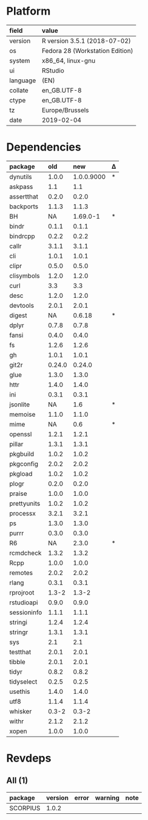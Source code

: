 # Platform

|field    |value                           |
|:--------|:-------------------------------|
|version  |R version 3.5.1 (2018-07-02)    |
|os       |Fedora 28 (Workstation Edition) |
|system   |x86_64, linux-gnu               |
|ui       |RStudio                         |
|language |(EN)                            |
|collate  |en_GB.UTF-8                     |
|ctype    |en_GB.UTF-8                     |
|tz       |Europe/Brussels                 |
|date     |2019-02-04                      |

# Dependencies

|package     |old    |new        |Δ  |
|:-----------|:------|:----------|:--|
|dynutils    |1.0.0  |1.0.0.9000 |*  |
|askpass     |1.1    |1.1        |   |
|assertthat  |0.2.0  |0.2.0      |   |
|backports   |1.1.3  |1.1.3      |   |
|BH          |NA     |1.69.0-1   |*  |
|bindr       |0.1.1  |0.1.1      |   |
|bindrcpp    |0.2.2  |0.2.2      |   |
|callr       |3.1.1  |3.1.1      |   |
|cli         |1.0.1  |1.0.1      |   |
|clipr       |0.5.0  |0.5.0      |   |
|clisymbols  |1.2.0  |1.2.0      |   |
|curl        |3.3    |3.3        |   |
|desc        |1.2.0  |1.2.0      |   |
|devtools    |2.0.1  |2.0.1      |   |
|digest      |NA     |0.6.18     |*  |
|dplyr       |0.7.8  |0.7.8      |   |
|fansi       |0.4.0  |0.4.0      |   |
|fs          |1.2.6  |1.2.6      |   |
|gh          |1.0.1  |1.0.1      |   |
|git2r       |0.24.0 |0.24.0     |   |
|glue        |1.3.0  |1.3.0      |   |
|httr        |1.4.0  |1.4.0      |   |
|ini         |0.3.1  |0.3.1      |   |
|jsonlite    |NA     |1.6        |*  |
|memoise     |1.1.0  |1.1.0      |   |
|mime        |NA     |0.6        |*  |
|openssl     |1.2.1  |1.2.1      |   |
|pillar      |1.3.1  |1.3.1      |   |
|pkgbuild    |1.0.2  |1.0.2      |   |
|pkgconfig   |2.0.2  |2.0.2      |   |
|pkgload     |1.0.2  |1.0.2      |   |
|plogr       |0.2.0  |0.2.0      |   |
|praise      |1.0.0  |1.0.0      |   |
|prettyunits |1.0.2  |1.0.2      |   |
|processx    |3.2.1  |3.2.1      |   |
|ps          |1.3.0  |1.3.0      |   |
|purrr       |0.3.0  |0.3.0      |   |
|R6          |NA     |2.3.0      |*  |
|rcmdcheck   |1.3.2  |1.3.2      |   |
|Rcpp        |1.0.0  |1.0.0      |   |
|remotes     |2.0.2  |2.0.2      |   |
|rlang       |0.3.1  |0.3.1      |   |
|rprojroot   |1.3-2  |1.3-2      |   |
|rstudioapi  |0.9.0  |0.9.0      |   |
|sessioninfo |1.1.1  |1.1.1      |   |
|stringi     |1.2.4  |1.2.4      |   |
|stringr     |1.3.1  |1.3.1      |   |
|sys         |2.1    |2.1        |   |
|testthat    |2.0.1  |2.0.1      |   |
|tibble      |2.0.1  |2.0.1      |   |
|tidyr       |0.8.2  |0.8.2      |   |
|tidyselect  |0.2.5  |0.2.5      |   |
|usethis     |1.4.0  |1.4.0      |   |
|utf8        |1.1.4  |1.1.4      |   |
|whisker     |0.3-2  |0.3-2      |   |
|withr       |2.1.2  |2.1.2      |   |
|xopen       |1.0.0  |1.0.0      |   |

# Revdeps

## All (1)

|package  |version |error |warning |note |
|:--------|:-------|:-----|:-------|:----|
|SCORPIUS |1.0.2   |      |        |     |

